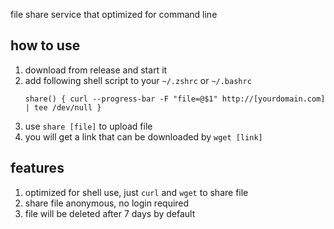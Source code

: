 file share service that optimized for command line

## how to use

1. download from release and start it
2. add following shell script to your `~/.zshrc` or `~/.bashrc`
   ```
   share() { curl --progress-bar -F "file=@$1" http://[yourdomain.com] | tee /dev/null }   
   ```
3. use `share [file]` to upload file
4. you will get a link that can be downloaded by `wget [link]`

## features

1. optimized for shell use, just `curl` and `wget` to share file
2. share file anonymous, no login required
3. file will be deleted after 7 days by default